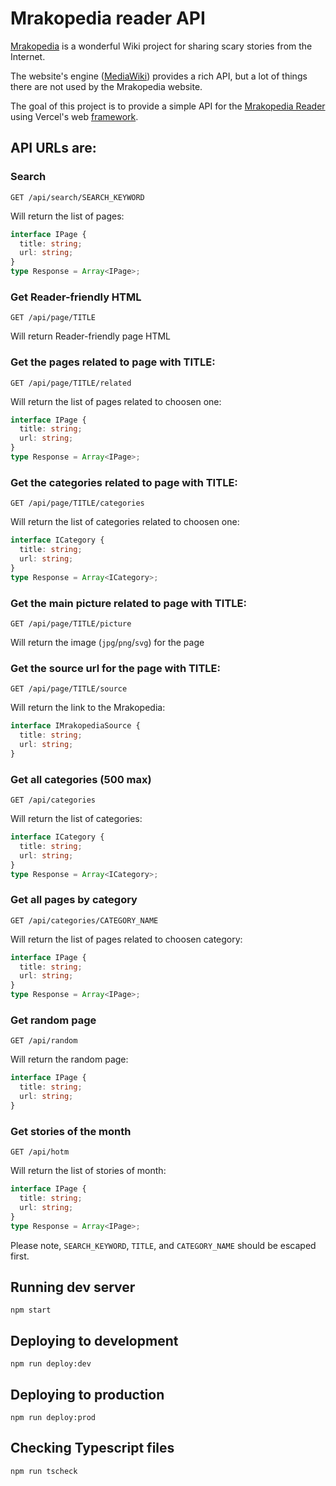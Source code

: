 # Mrakopedia reader API

[Mrakopedia](https://mrakopedia.net) is a wonderful Wiki project for sharing scary stories from the Internet.

The website's engine ([MediaWiki](https://www.mediawiki.org/wiki/MediaWiki)) provides a rich API, but a lot of things there are not used by the Mrakopedia website.

The goal of this project is to provide a simple API for the [Mrakopedia Reader](https://github.com/pokatomnik/mrakopedia-reader) using Vercel's web [framework](https://vercel.com/).

## API URLs are:

### Search

```
GET /api/search/SEARCH_KEYWORD
```

Will return the list of pages:

```typescript
interface IPage {
  title: string;
  url: string;
}
type Response = Array<IPage>;
```

### Get Reader-friendly HTML

```
GET /api/page/TITLE
```

Will return Reader-friendly page HTML

### Get the pages related to page with TITLE:

```
GET /api/page/TITLE/related
```

Will return the list of pages related to choosen one:

```typescript
interface IPage {
  title: string;
  url: string;
}
type Response = Array<IPage>;
```

### Get the categories related to page with TITLE:

```
GET /api/page/TITLE/categories
```

Will return the list of categories related to choosen one:

```typescript
interface ICategory {
  title: string;
  url: string;
}
type Response = Array<ICategory>;
```

### Get the main picture related to page with TITLE:

```
GET /api/page/TITLE/picture
```

Will return the image (`jpg`/`png`/`svg`) for the page

### Get the source url for the page with TITLE:

```
GET /api/page/TITLE/source
```

Will return the link to the Mrakopedia:

```typescript
interface IMrakopediaSource {
  title: string;
  url: string;
}
```

### Get all categories (500 max)

```
GET /api/categories
```

Will return the list of categories:

```typescript
interface ICategory {
  title: string;
  url: string;
}
type Response = Array<ICategory>;
```

### Get all pages by category

```
GET /api/categories/CATEGORY_NAME
```

Will return the list of pages related to choosen category:

```typescript
interface IPage {
  title: string;
  url: string;
}
type Response = Array<IPage>;
```

### Get random page

```
GET /api/random
```

Will return the random page:

```typescript
interface IPage {
  title: string;
  url: string;
}
```

### Get stories of the month

```
GET /api/hotm
```

Will return the list of stories of month:

```typescript
interface IPage {
  title: string;
  url: string;
}
type Response = Array<IPage>;
```

Please note, `SEARCH_KEYWORD`, `TITLE`, and `CATEGORY_NAME` should be escaped first.

## Running dev server

```
npm start
```

## Deploying to development

```
npm run deploy:dev
```

## Deploying to production

```
npm run deploy:prod
```

## Checking Typescript files

```
npm run tscheck
```

